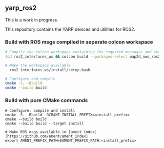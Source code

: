 yarp_ros2
---------

This is a work in progress.

This repository contains the YARP devices and utilities for ROS2.

### Build with ROS msgs compiled in separate colcon workspace

~~~bash
# Compile the colcon workspace containing the required messages and services
(cd ros2_interfaces_ws && colcon build --packages-select map2d_nws_ros2_msgs)

# Make the workspace available
. ros2_interfaces_ws/install/setup.bash

# Configure and compile
cmake -S. -Bbuild
cmake --build build
~~~

### Build with pure CMake commands

~~~
# Configure, compile and install
cmake -S. -Bbuild -DCMAKE_INSTALL_PREFIX=<install_prefix>
cmake --build build
cmake --build build --target install

# Make ROS msgs available in [ament index](https://github.com/ament/ament_index)
export AMENT_PREFIX_PATH=$AMENT_PREFIX_PATH:<install_prefix>
~~~


